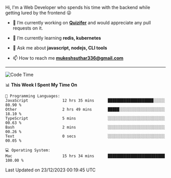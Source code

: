 Hi, I'm a Web Developer who spends his time with the backend while getting lured by the frontend 😜

- 🔭 I’m currently working on **[Quizifer](https://github.com/SutharMukesh/Quizifer/)** and would appreciate any pull requests on it.

- 🌱 I’m currently learning **redis, kubernetes**

- 💬 Ask me about **javascript, nodejs, CLI tools**

- 📫 How to reach me **mukeshsuthar336@gmail.com**

---
<!--START_SECTION:waka-->
![Code Time](http://img.shields.io/badge/Code%20Time-2%2C700%20hrs%2032%20mins-blue)

📊 **This Week I Spent My Time On** 

```text
💬 Programming Languages: 
JavaScript               12 hrs 35 mins      ████████████████████░░░░░   80.90 % 
Other                    2 hrs 49 mins       █████░░░░░░░░░░░░░░░░░░░░   18.10 % 
TypeScript               5 mins              ░░░░░░░░░░░░░░░░░░░░░░░░░   00.63 % 
Bash                     2 mins              ░░░░░░░░░░░░░░░░░░░░░░░░░   00.26 % 
Text                     0 secs              ░░░░░░░░░░░░░░░░░░░░░░░░░   00.05 % 

💻 Operating System: 
Mac                      15 hrs 34 mins      █████████████████████████   100.00 % 
```


 Last Updated on 23/12/2023 00:19:45 UTC
<!--END_SECTION:waka-->
